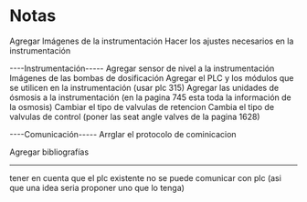 # Notas

<!-- Averiguar bien el protocolo de comunicación -->

Agregar Imágenes de la instrumentación 
Hacer los ajustes necesarios en la instrumentación

----Instrumentación-----
Agregar sensor de nivel a la instrumentación
Imágenes de las bombas de dosificación
Agregar el PLC y los módulos que se utilicen en la instrumentación (usar plc 315)
Agregar las unidades de ósmosis a la instrumentación (en la pagina 745 esta toda la información de la osmosis)
Cambiar el tipo de valvulas de retencion
Cambia el tipo de valvulas de control (poner las seat angle valves de la pagina 1628)


----Comunicación-----
Arrglar el protocolo de cominicacion
<!-- Modificar el abstract (no hay hmi) -->

<!-- No entiendo como es posible que se espere un tiempo cuando se realiza la 
osmosis si no se para, referencia: 
(El proceso inicial de filtración tiene una duración variable (K12) que depende del estado de
la ósmosis en general. Con la explotación continua, ha sido necesario aumentar este tiempo,
ya que varía debido al desgaste de las membranas. Los operadores establecen el valor de la
demora requerida para este proceso desde el SCADA.) -->

<!-- Preguntar por salario -->

Agregar bibliografías

------
tener en cuenta que el plc existente no se puede comunicar con plc (asi que una idea seria proponer uno que lo tenga)

